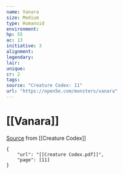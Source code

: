 ```yaml
---
name: Vanara
size: Medium
type: Humanoid
environment: 
hp: 55
ac: 13
initiative: 3
alignment: 
legendary: 
lair: 
unique: 
cr: 2
tags: 
source: "Creature Codex: 11"
url: "https://open5e.com/monsters/vanara"
---
```

# [[Vanara]]

[Source](zotero://open-pdf/library/items/NTNKJRHG?page=11) from [[Creature Codex]]

```pdf
{
	"url": "[[Creature Codex.pdf]]",
	"page": [11]
}
```

